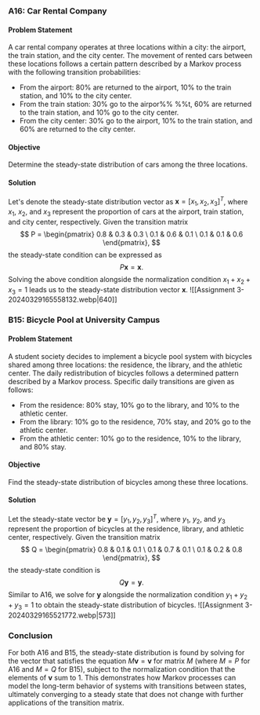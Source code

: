 ### A16: Car Rental Company
#### Problem Statement
A car rental company operates at three locations within a city: the airport, the train station, and the city center. The movement of rented cars between these locations follows a certain pattern described by a Markov process with the following transition probabilities:
- From the airport: 80% are returned to the airport, 10% to the train station, and 10% to the city center.
- From the train station: 30% go to the airpor%%  %%t, 60% are returned to the train station, and 10% go to the city center.
- From the city center: 30% go to the airport, 10% to the train station, and 60% are returned to the city center.
#### Objective
Determine the steady-state distribution of cars among the three locations.
#### Solution
Let's denote the steady-state distribution vector as $\mathbf{x} = [x_1, x_2, x_3]^T$, where $x_1$, $x_2$, and $x_3$ represent the proportion of cars at the airport, train station, and city center, respectively.
Given the transition matrix $$ P = \begin{pmatrix} 0.8 & 0.3 & 0.3 \ 0.1 & 0.6 & 0.1 \ 0.1 & 0.1 & 0.6 \end{pmatrix}, $$ the steady-state condition can be expressed as $$ P \mathbf{x} = \mathbf{x}. $$
Solving the above condition alongside the normalization condition $x_1 + x_2 + x_3 = 1$ leads us to the steady-state distribution vector $\mathbf{x}$.
![[Assignment 3-20240329165558132.webp|640]]
### B15: Bicycle Pool at University Campus
#### Problem Statement
A student society decides to implement a bicycle pool system with bicycles shared among three locations: the residence, the library, and the athletic center. The daily redistribution of bicycles follows a determined pattern described by a Markov process.
Specific daily transitions are given as follows:
- From the residence: 80% stay, 10% go to the library, and 10% to the athletic center.
- From the library: 10% go to the residence, 70% stay, and 20% go to the athletic center.
- From the athletic center: 10% go to the residence, 10% to the library, and 80% stay.
#### Objective
Find the steady-state distribution of bicycles among these three locations.
#### Solution
Let the steady-state vector be $\mathbf{y} = [y_1, y_2, y_3]^T$, where $y_1$, $y_2$, and $y_3$ represent the proportion of bicycles at the residence, library, and athletic center, respectively.
Given the transition matrix $$ Q = \begin{pmatrix} 0.8 & 0.1 & 0.1 \ 0.1 & 0.7 & 0.1 \ 0.1 & 0.2 & 0.8 \end{pmatrix}, $$ the steady-state condition is $$ Q \mathbf{y} = \mathbf{y}. $$
Similar to A16, we solve for $\mathbf{y}$ alongside the normalization condition $y_1 + y_2 + y_3 = 1$ to obtain the steady-state distribution of bicycles.
![[Assignment 3-20240329165521772.webp|573]]
### Conclusion
For both A16 and B15, the steady-state distribution is found by solving for the vector that satisfies the equation $M \mathbf{v} = \mathbf{v}$ for matrix $M$ (where $M = P$ for A16 and $M = Q$ for B15), subject to the normalization condition that the elements of $\mathbf{v}$ sum to 1. This demonstrates how Markov processes can model the long-term behavior of systems with transitions between states, ultimately converging to a steady state that does not change with further applications of the transition matrix.
